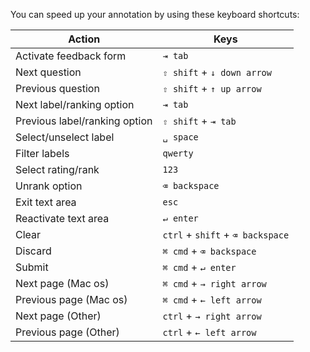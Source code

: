 You can speed up your annotation by using these keyboard shortcuts:

| Action                       | Keys                          |
| ---------------------------- | ----------------------------- |
| Activate feedback form       | `⇥ tab`                       |
| Next question                | `⇧ shift` + `↓ down arrow`    |
| Previous question            | `⇧ shift` + `↑ up arrow`      |
| Next label/ranking option    | `⇥ tab`                       |
| Previous label/ranking option| `⇧ shift` + `⇥ tab`           |
| Select/unselect label        | `␣ space`                     |
| Filter labels                | `qwerty`                      |
| Select rating/rank           | `123`                         |
| Unrank option                | `⌫ backspace`                 |
| Exit text area               | `esc`                         |
| Reactivate text area         | `↵ enter`                     |
| Clear                        | `ctrl` + `shift` + `⌫ backspace`|
| Discard                      | `⌘ cmd` + `⌫ backspace`       |
| Submit                       | `⌘ cmd` + `↵ enter`           |
| Next page (Mac os)           | `⌘ cmd` + `→ right arrow`     |
| Previous page (Mac os)       | `⌘ cmd` + `← left arrow`      |
| Next page (Other)            | `ctrl` + `→ right arrow`      |
| Previous page (Other)        | `ctrl` + `← left arrow`       |
